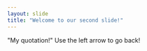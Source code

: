 ```yaml
---
layout: slide
title: "Welcome to our second slide!"
---
```

"My quotation!"
Use the left arrow to go back!
